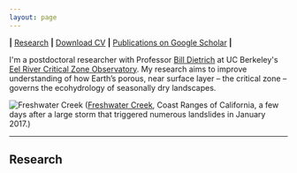 ```yaml
---
layout: page
---
```


**|** [Research](##Research) **|** [Download CV](https://www.dropbox.com/s/nvjg9o230v6sgqh/dralleCV.pdf?dl=0) **|** [Publications on Google Scholar](https://scholar.google.com/citations?user=aTBY7vAAAAAJ&hl=en) **|**



I'm a postdoctoral researcher with Professor [Bill Dietrich](http://vcresearch.berkeley.edu/faculty/william-e-dietrich) at UC Berkeley's [Eel River Critical Zone Observatory](http://criticalzone.org/eel/). My research aims to improve understanding of how Earth’s porous, near surface layer – the critical zone – governs the ecohydrology of seasonally dry landscapes. 

![](../assets/coast.JPG "Freshwater Creek")
([Freshwater Creek](https://goo.gl/maps/WHKbuRm5bNJ2), Coast Ranges of California, a few days after a large storm that triggered numerous landslides in January 2017.)

---

## Research


